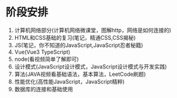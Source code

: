 # 阶段安排

1. 计算机网络部分(计算机网络微课堂，图解http，网络是如何连接的)
2. HTML和CSS基础的复习(笔记，精通CSS,CSS揭秘)
3. JS(笔记，你不知道的JavaScript,JavaScript忍者秘籍)
4. Vue(Vue3 TypeScript)
5. node(看视频简单了解即可)
6. 设计模式(JavaScript设计模式，JavaScript设计模式与开发实践)
7. 算法(JAVA视频看基础语法，基本算法，LeetCode刷题)
8. 性能优化(高性能JavaScript，JavaScript精粹)
9. 数据库的连接和基础使用